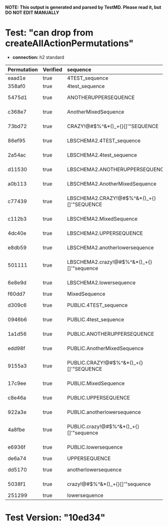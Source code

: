 **NOTE: This output is generated and parsed by TestMD. Please read it, but DO NOT EDIT MANUALLY**

# Test: "can drop from createAllActionPermutations" #

- **connection:** h2 standard

| Permutation | Verified | sequence                                   | OPERATIONS
| :---------- | :------- | :----------------------------------------- | :------
| eaad1e      | true     | 4TEST_sequence                             | **plan**: DROP SEQUENCE "4TEST_sequence"
| 358af0      | true     | 4test_sequence                             | **plan**: DROP SEQUENCE "4test_sequence"
| 5475d1      | true     | ANOTHERUPPERSEQUENCE                       | **plan**: DROP SEQUENCE "ANOTHERUPPERSEQUENCE"
| c368e7      | true     | AnotherMixedSequence                       | **plan**: DROP SEQUENCE "AnotherMixedSequence"
| 73bd72      | true     | CRAZY!@#\$%^&*()_+{}[]'"SEQUENCE           | **plan**: DROP SEQUENCE "CRAZY!@#\$%^&*()_+{}[]'""SEQUENCE"
| 86ef95      | true     | LBSCHEMA2.4TEST_sequence                   | **plan**: DROP SEQUENCE "LBSCHEMA2"."4TEST_sequence"
| 2a54ac      | true     | LBSCHEMA2.4test_sequence                   | **plan**: DROP SEQUENCE "LBSCHEMA2"."4test_sequence"
| d11530      | true     | LBSCHEMA2.ANOTHERUPPERSEQUENCE             | **plan**: DROP SEQUENCE "LBSCHEMA2"."ANOTHERUPPERSEQUENCE"
| a0b113      | true     | LBSCHEMA2.AnotherMixedSequence             | **plan**: DROP SEQUENCE "LBSCHEMA2"."AnotherMixedSequence"
| c77439      | true     | LBSCHEMA2.CRAZY!@#\$%^&*()_+{}[]'"SEQUENCE | **plan**: DROP SEQUENCE "LBSCHEMA2"."CRAZY!@#\$%^&*()_+{}[]'""SEQUENCE"
| c112b3      | true     | LBSCHEMA2.MixedSequence                    | **plan**: DROP SEQUENCE "LBSCHEMA2"."MixedSequence"
| 4dc40e      | true     | LBSCHEMA2.UPPERSEQUENCE                    | **plan**: DROP SEQUENCE "LBSCHEMA2"."UPPERSEQUENCE"
| e8db59      | true     | LBSCHEMA2.anotherlowersequence             | **plan**: DROP SEQUENCE "LBSCHEMA2"."anotherlowersequence"
| 501111      | true     | LBSCHEMA2.crazy!@#\$%^&*()_+{}[]'"sequence | **plan**: DROP SEQUENCE "LBSCHEMA2"."crazy!@#\$%^&*()_+{}[]'""sequence"
| 6e8e9d      | true     | LBSCHEMA2.lowersequence                    | **plan**: DROP SEQUENCE "LBSCHEMA2"."lowersequence"
| f60dd7      | true     | MixedSequence                              | **plan**: DROP SEQUENCE "MixedSequence"
| d309c6      | true     | PUBLIC.4TEST_sequence                      | **plan**: DROP SEQUENCE "PUBLIC"."4TEST_sequence"
| 0946b6      | true     | PUBLIC.4test_sequence                      | **plan**: DROP SEQUENCE "PUBLIC"."4test_sequence"
| 1a1d56      | true     | PUBLIC.ANOTHERUPPERSEQUENCE                | **plan**: DROP SEQUENCE "PUBLIC"."ANOTHERUPPERSEQUENCE"
| edd98f      | true     | PUBLIC.AnotherMixedSequence                | **plan**: DROP SEQUENCE "PUBLIC"."AnotherMixedSequence"
| 9155a3      | true     | PUBLIC.CRAZY!@#\$%^&*()_+{}[]'"SEQUENCE    | **plan**: DROP SEQUENCE "PUBLIC"."CRAZY!@#\$%^&*()_+{}[]'""SEQUENCE"
| 17c9ee      | true     | PUBLIC.MixedSequence                       | **plan**: DROP SEQUENCE "PUBLIC"."MixedSequence"
| c8e46a      | true     | PUBLIC.UPPERSEQUENCE                       | **plan**: DROP SEQUENCE "PUBLIC"."UPPERSEQUENCE"
| 922a3e      | true     | PUBLIC.anotherlowersequence                | **plan**: DROP SEQUENCE "PUBLIC"."anotherlowersequence"
| 4a8fbe      | true     | PUBLIC.crazy!@#\$%^&*()_+{}[]'"sequence    | **plan**: DROP SEQUENCE "PUBLIC"."crazy!@#\$%^&*()_+{}[]'""sequence"
| e6936f      | true     | PUBLIC.lowersequence                       | **plan**: DROP SEQUENCE "PUBLIC"."lowersequence"
| de6a74      | true     | UPPERSEQUENCE                              | **plan**: DROP SEQUENCE "UPPERSEQUENCE"
| dd5170      | true     | anotherlowersequence                       | **plan**: DROP SEQUENCE "anotherlowersequence"
| 5038f1      | true     | crazy!@#\$%^&*()_+{}[]'"sequence           | **plan**: DROP SEQUENCE "crazy!@#\$%^&*()_+{}[]'""sequence"
| 251299      | true     | lowersequence                              | **plan**: DROP SEQUENCE "lowersequence"

# Test Version: "10ed34" #